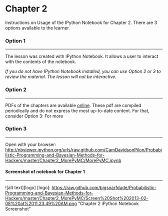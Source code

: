 # Chapter 2

Instructions on Usage of the IPython Notebook for Chapter 2. There are 3 options available to the learner.

### Option 1
------------
The lesson was created with IPython Notebook. It allows a user to interact with the contents of the notebook. 

*If you do not have IPython Notebook installed, you can use Option 2 or 3 to review the material. The lesson will not be interactive.*


### Option 2
-------------
PDFs of the chapters are available [online](https://github.com/CamDavidsonPilon/Probabilistic-Programming-and-Bayesian-Methods-for-Hackers/tree/master/previews).
These pdf are compiled periodically and do not express the most up-to-date content. For that, consider Option 3:
For more 

### Option 3
-------------
Open with your browser: http://nbviewer.ipython.org/urls/raw.github.com/CamDavidsonPilon/Probabilistic-Programming-and-Bayesian-Methods-for-Hackers/master/Chapter2_MorePyMC/MorePyMC.ipynb

#### Screenshot of notebook for Chapter 1
---------------
![alt text][logo]
[logo]: https://raw.github.com/bigsnarfdude/Probabilistic-Programming-and-Bayesian-Methods-for-Hackers/master/Chapter2_MorePyMC/Screen%20Shot%202013-02-08%20at%2011.23.49%20AM.png "Chapter 2 iPython Notebook Screenshot"

